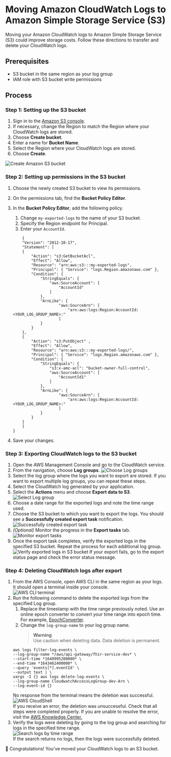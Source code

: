 # Moving Amazon CloudWatch Logs to Amazon Simple Storage Service (S3)

Moving your Amazon CloudWatch logs to Amazon Simple Storage Service (S3) could improve storage costs. Follow these directions to transfer and delete your CloudWatch logs.

## Prerequisites

- S3 bucket in the same region as your log group
- IAM role with S3 bucket write permissions

## Process

### Step 1: Setting up the S3 bucket

1. Sign in to the [Amazon S3 console](https://console.aws.amazon.com/s3/).
1. If necessary, change the Region to match the Region where your CloudWatch logs are stored.
1. Choose **Create bucket**.
1. Enter a name for **Bucket Name**.
1. Select the Region where your CloudWatch logs are stored.
1. Choose **Create**.

![Create Amazon S3 bucket](/imgs/createbucket.jpg)

### Step 2: Setting up permissions in the S3 bucket

1. Choose the newly created S3 bucket to view its permissions.
1. On the permissions tab, find the **Bucket Policy Editor**.
1. In the **Bucket Policy Editor**, add the following policy.

   1. Change `my-exported-logs` to the name of your S3 bucket.
   1. Specify the Region endpoint for Principal.
   1. Enter your `AccountId`.

   ```
       {
       "Version": "2012-10-17",
       "Statement": [
       {
           "Action": "s3:GetBucketAcl",
           "Effect": "Allow",
           "Resource": "arn:aws:s3:::my-exported-logs",
           "Principal": { "Service": "logs.Region.amazonaws.com" },
           "Condition": {
               "StringEquals": {
                   "aws:SourceAccount": [
                       "AccountId"
                   ]
               },
               "ArnLike": {
                       "aws:SourceArn": [
                           "arn:aws:logs:Region:AccountId:<YOUR_LOG_GROUP_NAME>:"
                       ]
               }
           }
       },
       {
           "Action": "s3:PutObject" ,
           "Effect": "Allow",
           "Resource": "arn:aws:s3:::my-exported-logs/",
           "Principal": { "Service": "logs.Region.amazonaws.com" },
           "Condition": {
               "StringEquals": {
                   "s3:x-amz-acl": "bucket-owner-full-control",
                   "aws:SourceAccount": [
                       "AccountId1"
                   ]
               },
               "ArnLike": {
                       "aws:SourceArn": [
                           "arn:aws:logs:Region:AccountId:<YOUR_LOG_GROUP_NAME>:"
                       ]
               }
           }
       }
       ]
   }
   ```

1. Save your changes.

### Step 3: Exporting CloudWatch logs to the S3 bucket

1. Open the AWS Management Console and go to the CloudWatch service.
1. From the navigation, choose **Log groups**.
   ![Choose Log groups](/imgs/chooseloggroups.jpg)
1. Select the log group where the logs you want to export are stored. If you want to export multiple log groups, you can repeat these steps.
1. Select the CloudWatch log generated by your application.
1. Select the **Actions** menu and choose **Export data to S3**.
   ![Select Log group](/imgs/selectloggroup.jpg)
1. Choose a date range for the exported logs and note the time range used.
1. Choose the S3 bucket to which you want to export the logs. You should see a **Successfully created export task** notification.
   ![Successfully created export task](/imgs/successfullycreatedexporttask.jpg)
1. _(Optional)_ Monitor the progress in the **Export tasks** tab.
   ![Monitor export tasks](/imgs/monitorexporttasks.jpg)
1. Once the export task completes, verify the exported logs in the specified S3 bucket. Repeat the process for each additional log group.
   ![Verify exported logs in S3 bucket](/imgs/verifyexportins3bucket.jpg)
   If your export fails, go to the export status page and check the error status message.

### Step 4: Deleting CloudWatch logs after export

1. From the AWS Console, open AWS CLI in the same region as your logs. It should open a terminal inside your console.  
   ![AWS CLI terminal](/imgs/awscliterminal.jpg)
1. Run the following command to delete the exported logs from the specified Log group.
   1. Replace the timestamp with the time range previously noted. Use an online epoch converter to convert your time range into epoch time. For example, [EpochConverter](https://www.epochconverter.com).
   1. Change the `log-group-name` to your log group name.
      > **Warning**  
      > Use caution when deleting data. Data deletion is permanent.
   ```
   aws logs filter-log-events \
   --log-group-name */aws/api-gateway/fhir-service-dev* \
   --start-time *1640995200000* \
   --end-time *1643462400000* \
   --query 'events[*].eventId' \
   --output text | \
   xargs -I {} aws logs delete-log-events \
   --log-group-name CloudwatchAccessLogGroup-dev-Arn \
   --log-event-id {}
   ```
   No response from the terminal means the deletion was successful.
   ![AWS CloudShell](/imgs/awscloudshell.jpg)  
   If you receive an error, the deletion was unsuccessful. Check that all steps were completed properly. If you are unable to resolve the error, visit the [AWS Knowledge Center.](https://repost.aws/knowledge-center)
1. Verify the logs were deleting by going to the log group and searching for logs in the specified time range.  
   ![Search logs by time range](/imgs/searchlogsbytimerange.jpg)  
   If the search returns no logs, then the logs were successfully deleted.

:tada: Congratulations! You've moved your CloudWatch logs to an S3 bucket.
